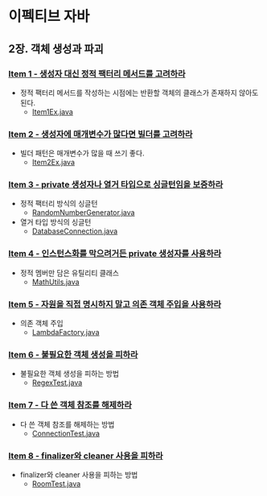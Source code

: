 # 이펙티브 자바

## 2장. 객체 생성과 파괴

### [Item 1 - 생성자 대신 정적 팩터리 메서드를 고려하라](src/main/java/hello/effectivejava/Chap2_객체_생성과_파괴/item1/Item1.md)
- 정적 팩터리 메서드를 작성하는 시점에는 반환할 객체의 클래스가 존재하지 않아도 된다.
  - [Item1Ex.java](src%2Fmain%2Fjava%2Fhello%2Feffectivejava%2FChap2_%EA%B0%9D%EC%B2%B4_%EC%83%9D%EC%84%B1%EA%B3%BC_%ED%8C%8C%EA%B4%B4%2Fitem1%2FItem1Ex.java)

### [Item 2 - 생성자에 매개변수가 많다면 빌더를 고려하라](src/main/java/hello/effectivejava/Chap2_객체_생성과_파괴/item2/Item2.md)
- 빌더 패턴은 매개변수가 많을 때 쓰기 좋다.
  - [Item2Ex.java](src%2Fmain%2Fjava%2Fhello%2Feffectivejava%2FChap2_%EA%B0%9D%EC%B2%B4_%EC%83%9D%EC%84%B1%EA%B3%BC_%ED%8C%8C%EA%B4%B4%2Fitem2%2FItem2Ex.java)
### [Item 3 - private 생성자나 열거 타입으로 싱글턴임을 보증하라](src/main/java/hello/effectivejava/Chap2_객체_생성과_파괴/item3/Item3.md)
- 정적 팩터리 방식의 싱글턴
  - [RandomNumberGenerator.java](src%2Fmain%2Fjava%2Fhello%2Feffectivejava%2FChap2_%EA%B0%9D%EC%B2%B4_%EC%83%9D%EC%84%B1%EA%B3%BC_%ED%8C%8C%EA%B4%B4%2Fitem3%2FRandomNumberGenerator.java)
- 열거 타입 방식의 싱글턴
  - [DatabaseConnection.java](src%2Fmain%2Fjava%2Fhello%2Feffectivejava%2FChap2_%EA%B0%9D%EC%B2%B4_%EC%83%9D%EC%84%B1%EA%B3%BC_%ED%8C%8C%EA%B4%B4%2Fitem3%2FDatabaseConnection.java)
### [Item 4 - 인스턴스화를 막으려거든 private 생성자를 사용하라](src/main/java/hello/effectivejava/Chap2_객체_생성과_파괴/item4/Item4.md)
- 정적 멤버만 담은 유틸리티 클래스
  - [MathUtils.java](src%2Fmain%2Fjava%2Fhello%2Feffectivejava%2FChap2_%EA%B0%9D%EC%B2%B4_%EC%83%9D%EC%84%B1%EA%B3%BC_%ED%8C%8C%EA%B4%B4%2Fitem4%2FMathUtils.java)
### [Item 5 - 자원을 직접 명시하지 말고 의존 객체 주입을 사용하라](src/main/java/hello/effectivejava/Chap2_객체_생성과_파괴/item5/Item5.md)
- 의존 객체 주입
  - [LambdaFactory.java](src%2Fmain%2Fjava%2Fhello%2Feffectivejava%2FChap2_%EA%B0%9D%EC%B2%B4_%EC%83%9D%EC%84%B1%EA%B3%BC_%ED%8C%8C%EA%B4%B4%2Fitem5%2FLambdaFactory.java)
### [Item 6 - 불필요한 객체 생성을 피하라](src/main/java/hello/effectivejava/Chap2_객체_생성과_파괴/item6/Item6.md)
- 불필요한 객체 생성을 피하는 방법
  - [RegexTest.java](src%2Fmain%2Fjava%2Fhello%2Feffectivejava%2FChap2_%EA%B0%9D%EC%B2%B4_%EC%83%9D%EC%84%B1%EA%B3%BC_%ED%8C%8C%EA%B4%B4%2Fitem6%2FRegexTest.java)
### [Item 7 - 다 쓴 객체 참조를 해제하라](src/main/java/hello/effectivejava/Chap2_객체_생성과_파괴/item7/Item7.md)
- 다 쓴 객체 참조를 해제하는 방법
  - [ConnectionTest.java](src%2Fmain%2Fjava%2Fhello%2Feffectivejava%2FChap2_%EA%B0%9D%EC%B2%B4_%EC%83%9D%EC%84%B1%EA%B3%BC_%ED%8C%8C%EA%B4%B4%2Fitem7%2FConnectionTest.java)
### [Item 8 - finalizer와 cleaner 사용을 피하라](src/main/java/hello/effectivejava/Chap2_객체_생성과_파괴/item8/Item8.md)
- finalizer와 cleaner 사용을 피하는 방법
  - [RoomTest.java](src%2Fmain%2Fjava%2Fhello%2Feffectivejava%2FChap2_%EA%B0%9D%EC%B2%B4_%EC%83%9D%EC%84%B1%EA%B3%BC_%ED%8C%8C%EA%B4%B4%2Fitem8%2FRoomTest.java)
